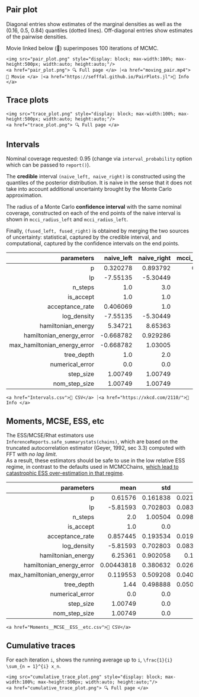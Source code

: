 ## Pair plot 

Diagonal entries show estimates of the marginal 
densities as well as the (0.16, 0.5, 0.84) 
quantiles (dotted lines). 
Off-diagonal entries show estimates of the pairwise 
densities. 

Movie linked below (🍿) superimposes 
100 iterations 
of MCMC. 

```@raw html
<img src="pair_plot.png" style="display: block; max-width:100%; max-height:500px; width:auto; height:auto;"/>
<a href="pair_plot.png"> 🔍 Full page </a> ⏐<a href="moving_pair.mp4">🍿 Movie </a> ⏐<a href="https://sefffal.github.io/PairPlots.jl">🔗 Info </a>
```


## Trace plots 


```@raw html
<img src="trace_plot.png" style="display: block; max-width:100%; max-height:500px; width:auto; height:auto;"/>
<a href="trace_plot.png"> 🔍 Full page </a>  
```


## Intervals 

Nominal coverage requested: 0.95 
(change via `interval_probability` option which can be passed to `report()`). 

The **credible** interval `(naive_left, naive_right)` is constructed using the quantiles 
of the posterior distribution. It is naive in the sense that it does not take 
into account additional uncertainty brought by the Monte Carlo approximation. 

The radius of a Monte Carlo **confidence interval** with the same nominal coverage, 
constructed on each of the end points of the naive interval is shown in 
`mcci_radius_left` and `mcci_radius_left`. 

Finally, `(fused_left, fused_right)` is obtained by merging the two sources of 
uncertainty: statistical, captured by the credible interval, and computational, 
captured by the confidence intervals on the end points. 

| **parameters**                  | **naive\_left** | **naive\_right** | **mcci\_radius\_left** | **mcci\_radius\_right** | **fused\_left** | **fused\_right** |
|--------------------------------:|----------------:|-----------------:|-----------------------:|------------------------:|----------------:|-----------------:|
| p                               | 0.320278        | 0.893792         | 0.0937434              | 0.0800015               | 0.226535        | 0.973794         |
| lp                              | -7.55135        | -5.30449         | 2.40543                | 0.0127565               | -9.95678        | -5.29173         |
| n\_steps                        | 1.0             | 3.0              | 0.0                    | NaN                     | 1.0             | NaN              |
| is\_accept                      | 1.0             | 1.0              | NaN                    | NaN                     | NaN             | NaN              |
| acceptance\_rate                | 0.406069        | 1.0              | 0.311871               | NaN                     | 0.094198        | NaN              |
| log\_density                    | -7.55135        | -5.30449         | 2.40543                | 0.0127565               | -9.95678        | -5.29173         |
| hamiltonian\_energy             | 5.34721         | 8.65363          | 0.069329               | 1.23456                 | 5.27788         | 9.88819          |
| hamiltonian\_energy\_error      | -0.668782       | 0.929286         | 1.60588                | 0.482049                | -2.27466        | 1.41134          |
| max\_hamiltonian\_energy\_error | -0.668782       | 1.03005          | 1.60588                | 0.174126                | -2.27466        | 1.20417          |
| tree\_depth                     | 1.0             | 2.0              | 0.0                    | NaN                     | 1.0             | NaN              |
| numerical\_error                | 0.0             | 0.0              | NaN                    | NaN                     | NaN             | NaN              |
| step\_size                      | 1.00749         | 1.00749          | NaN                    | NaN                     | NaN             | NaN              |
| nom\_step\_size                 | 1.00749         | 1.00749          | NaN                    | NaN                     | NaN             | NaN              |
 

```@raw html
<a href="Intervals.csv">💾 CSV</a> ⏐<a href="https://xkcd.com/2110/">🔗 Info </a>
```


## Moments, MCSE, ESS, etc 

The ESS/MCSE/Rhat estimators use `InferenceReports.safe_summarystats(chains)`, which are based on 
the truncated autocorrelation estimator (Geyer, 1992, sec 3.3) computed with FFT 
with *no lag limit*.  
As a result, these estimators should be 
safe to use in the low relative ESS regime, in contrast to the defaults used in MCMCChains, 
[which lead to catastrophic ESS over-estimation in that regime](https://ubc-stat-ml.github.io/ess-bench/report.html).

| **parameters**                  | **mean**   | **std**  | **mcse**  | **ess\_bulk** | **ess\_tail** | **rhat** | **ess\_per\_sec** |
|--------------------------------:|-----------:|---------:|----------:|--------------:|--------------:|---------:|------------------:|
| p                               | 0.61576    | 0.161838 | 0.0214885 | 60.1265       | 66.9638       | 0.996865 | 13.4151           |
| lp                              | -5.81593   | 0.702803 | 0.0833831 | 73.7861       | 78.3393       | 0.990802 | 16.4628           |
| n\_steps                        | 2.0        | 1.00504  | 0.0987804 | 103.52        | NaN           | NaN      | 23.0968           |
| is\_accept                      | 1.0        | 0.0      | NaN       | NaN           | NaN           | NaN      | NaN               |
| acceptance\_rate                | 0.857445   | 0.193534 | 0.0198032 | 92.2995       | NaN           | 1.02643  | 20.5934           |
| log\_density                    | -5.81593   | 0.702803 | 0.0833831 | 73.7861       | 78.3393       | 0.990802 | 16.4628           |
| hamiltonian\_energy             | 6.25361    | 0.902058 | 0.12678   | 51.0417       | NaN           | 1.00061  | 11.3881           |
| hamiltonian\_energy\_error      | 0.00443818 | 0.380632 | 0.0269147 | 180.815       | 50.8729       | 0.990108 | 40.3424           |
| max\_hamiltonian\_energy\_error | 0.119553   | 0.509208 | 0.0400977 | 131.858       | 64.2679       | 1.00618  | 29.4194           |
| tree\_depth                     | 1.44       | 0.498888 | 0.0508534 | 96.2424       | NaN           | 0.991558 | 21.4731           |
| numerical\_error                | 0.0        | 0.0      | NaN       | NaN           | NaN           | NaN      | NaN               |
| step\_size                      | 1.00749    | 0.0      | NaN       | NaN           | NaN           | NaN      | NaN               |
| nom\_step\_size                 | 1.00749    | 0.0      | NaN       | NaN           | NaN           | NaN      | NaN               |
 

```@raw html
<a href="Moments__MCSE__ESS__etc.csv">💾 CSV</a> 
```


## Cumulative traces 

For each iteration ``i``, shows the running average up to ``i``,
``\frac{1}{i} \sum_{n = 1}^{i} x_n``. 

```@raw html
<img src="cumulative_trace_plot.png" style="display: block; max-width:100%; max-height:500px; width:auto; height:auto;"/>
<a href="cumulative_trace_plot.png"> 🔍 Full page </a>  
```

